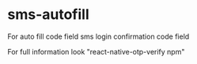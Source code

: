 # sms-autofill

For auto fill code field 
sms login confirmation code field


For full information look "react-native-otp-verify npm"
